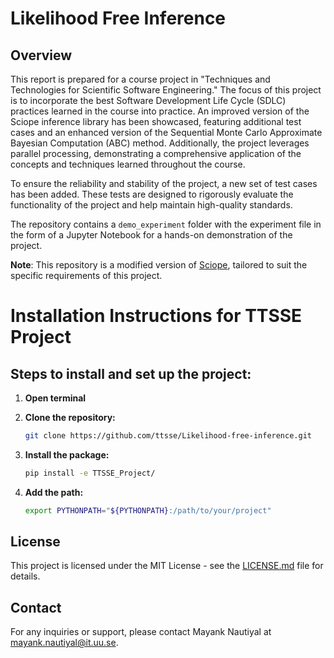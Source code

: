 # Likelihood Free Inference

## Overview

This report is prepared for a course project in "Techniques and Technologies for Scientific Software Engineering." The focus of this project is to incorporate the best Software Development Life Cycle (SDLC) practices learned in the course into practice. An improved version of the Sciope inference library has been showcased, featuring additional test cases and an enhanced version of the Sequential Monte Carlo Approximate Bayesian Computation (ABC) method. Additionally, the project leverages parallel processing, demonstrating a comprehensive application of the concepts and techniques learned throughout the course.


To ensure the reliability and stability of the project, a new set of test cases has been added. These tests are designed to rigorously evaluate the functionality of the project and help maintain high-quality standards.

The repository contains a `demo_experiment` folder with the experiment file in the form of a Jupyter Notebook for a hands-on demonstration of the project.

**Note**: This repository is a modified version of [Sciope](https://github.com/StochSS/sciope), tailored to suit the specific requirements of this project.




# Installation Instructions for TTSSE Project

## Steps to install and set up the project:

1. **Open terminal**

2. **Clone the repository:**
   ```bash
   git clone https://github.com/ttsse/Likelihood-free-inference.git

    ```

3. **Install the package:**
    ```bash
   pip install -e TTSSE_Project/
     ```
   
4. **Add the path:**
    ```bash
   export PYTHONPATH="${PYTHONPATH}:/path/to/your/project"
    ```

## License

This project is licensed under the MIT License - see the [LICENSE.md](https://github.com/mayank05942/TTSSE_Project/blob/main/LICENSE) file for details.

## Contact

For any inquiries or support, please contact Mayank Nautiyal at [mayank.nautiyal@it.uu.se](mailto:your-email@example.com).
